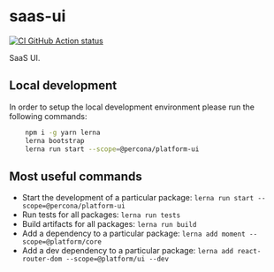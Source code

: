 # saas-ui

[![CI GitHub Action status](https://github.com/percona-platform/saas-ui/workflows/CI/badge.svg?branch=main)](https://github.com/percona-platform/saas-ui/actions?query=workflow%3ACI+branch%3Amain)

SaaS UI.

## Local development

In order to setup the local development environment please run the following commands:

```bash
    npm i -g yarn lerna
    lerna bootstrap
    lerna run start --scope=@percona/platform-ui
```

## Most useful commands

- Start the development of a particular package: `lerna run start --scope=@percona/platform-ui`
- Run tests for all packages: `lerna run tests`
- Build artifacts for all packages: `lerna run build`
- Add a dependency to a particular package: `lerna add moment --scope=@platform/core`
- Add a dev dependency to a particular package: `lerna add react-router-dom --scope=@platform/ui --dev`
